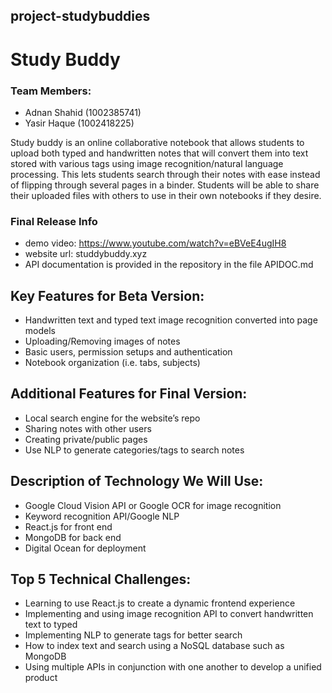 ## project-studybuddies

# Study Buddy

### Team Members: 
- Adnan Shahid (1002385741) 
- Yasir Haque (1002418225)

Study buddy is an online collaborative notebook that allows students to upload both typed and handwritten notes that will convert them into text stored with various tags using image recognition/natural language processing. This lets students search through their notes with ease instead of flipping through several pages in a binder. Students will be able to share their uploaded files with others to use in their own notebooks if they desire.

### Final Release Info
- demo video: https://www.youtube.com/watch?v=eBVeE4ugIH8
- website url: studdybuddy.xyz
- API documentation is provided in the repository in the file APIDOC.md

## Key Features for Beta Version:
- Handwritten text and typed text image recognition converted into page models
- Uploading/Removing images of notes
- Basic users, permission setups and authentication
- Notebook organization (i.e. tabs, subjects)

## Additional Features for Final Version:
- Local search engine for the website’s repo
- Sharing notes with other users
- Creating private/public pages
- Use NLP to generate categories/tags to search notes

## Description of Technology We Will Use:
- Google Cloud Vision API or Google OCR for image recognition
- Keyword recognition API/Google NLP
- React.js for front end
- MongoDB for back end
- Digital Ocean for deployment

## Top 5 Technical Challenges:
- Learning to use React.js to create a dynamic frontend experience
- Implementing and using image recognition API to convert handwritten text to typed
- Implementing NLP to generate tags for better search
- How to index text and search using a NoSQL database such as MongoDB
- Using multiple APIs in conjunction with one another to develop a unified product
